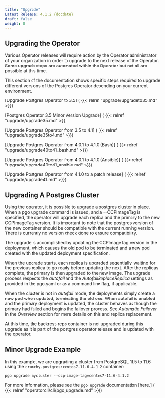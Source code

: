 ```yaml
---
title: "Upgrade"
Latest Release: 4.1.2 {docdate}
draft: false
weight: 8
---
```


## Upgrading the Operator
Various Operator releases will require action by the Operator administrator of your organization in order to upgrade to the next release of the Operator.  Some upgrade steps are automated within the Operator but not all are possible at this time.

This section of the documentation shows specific steps required to upgrade different versions of the Postgres Operator depending on your current environment.

[Upgrade Postgres Operator to 3.5] ( {{< relref "upgrade/upgradeto35.md" >}})

[Postgres Operator 3.5 Minor Version Upgrade] ( {{< relref "upgrade/upgrade35.md" >}})

[Upgrade Postgres Operator from 3.5 to 4.1] ( {{< relref "upgrade/upgrade35to4.md" >}})

[Upgrade Postgres Operator from 4.0.1 to 4.1.0 (Bash)] ( {{< relref "upgrade/upgrade40to41_bash.md" >}})

[Upgrade Postgres Operator from 4.0.1 to 4.1.0 (Ansible)] ( {{< relref "upgrade/upgrade40to41_ansible.md" >}})

[Upgrade Postgres Operator from 4.1.0 to a patch release] ( {{< relref "upgrade/upgrade41.md" >}})

## Upgrading A Postgres Cluster

Using the operator, it is possible to upgrade a postgres cluster in place.  When a pgo upgrade command is issued, and a --CCPImageTag is specified, the operator will upgrade each replica and the primary to the new CCPImageTag version. It is important to note that the postgres version of the new container should be compatible with the current running version. There is currently no version check done to ensure compatibility.

The upgrade is accomplished by updating the CCPImageTag version in the deployment, which causes the old pod to be terminated and a new pod created with the updated deployment specification.

When the upgrade starts, each replica is upgraded seqentially, waiting for the previous replica to go ready before updating the next. After the replicas complete, the primary is then upgraded to the new image. The upgrade process respects the _autofail_ and the _AutofailReplaceReplica_ settings as provided in the pgo.yaml or as a command line flag, if applicable.

When the cluster is not in _autofail_ mode, the deployments simply create a new pod when updated, terminating the old one. When autofail is enabled and the primary deployment is updated, the cluster behaves as though the primary had failed and begins the failover process. See _Automatic Failover_ in the _Overview_ section for more details on this and replica replacement.

At this time, the backrest-repo container is not upgraded during this upgrade as it is part of the postgres operator release and is updated with the operator.

## Minor Upgrade Example

In this example, we are upgrading a cluster from PostgreSQL 11.5 to 11.6 using the `crunchy-postgres:centos7-11.6-4.1.2` container:

`pgo upgrade mycluster --ccp-image-tag=centos7-11.6-4.1.2`

For more information, please see the `pgo upgrade` documentation [here.] ( {{< relref "operatorcli/cli/pgo_upgrade.md" >}})
